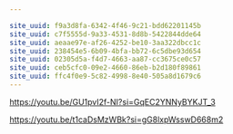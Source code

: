 ```yaml
---

site_uuid: f9a3d8fa-6342-4f46-9c21-bdd62201145b
site_uuid: c7f5555d-9a33-4531-8d8b-5422844dde64
site_uuid: aeaae97e-af26-4252-be10-3aa322dbcc1c
site_uuid: 238454e5-6b09-4bfa-bb72-6c5dbe93d654
site_uuid: 02305d5a-f4d7-4663-aa87-cc3675ce0c57
site_uuid: ceb5cfc0-09e2-4660-86eb-b2d180f89861
site_uuid: ffc4f0e9-5c82-4998-8e40-505a8d1679c6
---
```

https://youtu.be/GU1pvI2f-NI?si=GqEC2YNNyBYKJT_3

https://youtu.be/t1caDsMzWBk?si=gG8lxpWsswD668m2